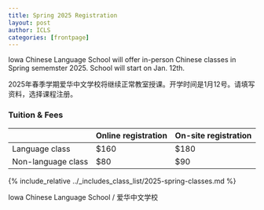 ```yaml
---
title: Spring 2025 Registration  
layout: post
author: ICLS
categories: [frontpage]
---
```

Iowa Chinese Language School will offer in-person Chinese classes in Spring sememster 2025. School will start on Jan. 12th.
	
2025年春季学期爱华中文学校将继续正常教室授课。开学时间是1月12号。请填写资料，选择课程注册。

###  Tuition & Fees

|              | Online registration        | On-site registration |
|:-------------|:------------------|:------|
| Language class | $160  | $180  |
| Non-language class | $80    | $90  |

{% include_relative ../_includes_class_list/2025-spring-classes.md %}


Iowa Chinese Language School / 爱华中文学校	
